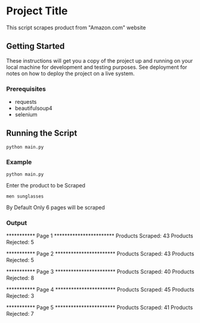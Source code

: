 # Project Title

This script scrapes product from "Amazon.com" website

## Getting Started

These instructions will get you a copy of the project up and running on your local machine for development and testing purposes. See deployment for notes on how to deploy the project on a live system.

### Prerequisites
* requests
* beautifulsoup4
* selenium



## Running the Script
```
python main.py
```


### Example

```
python main.py
```
Enter the product  to be Scraped
```
men sunglasses
```
By Default Only 6 pages will be scraped

### Output
*********** Page 1 ***********************
Products Scraped:  43
Products Rejected:  5

*********** Page 2 ***********************
Products Scraped:  43
Products Rejected:  5

*********** Page 3 ***********************
Products Scraped:  40
Products Rejected:  8

*********** Page 4 ***********************
Products Scraped:  45
Products Rejected:  3

*********** Page 5 ***********************
Products Scraped:  41
Products Rejected:  7






